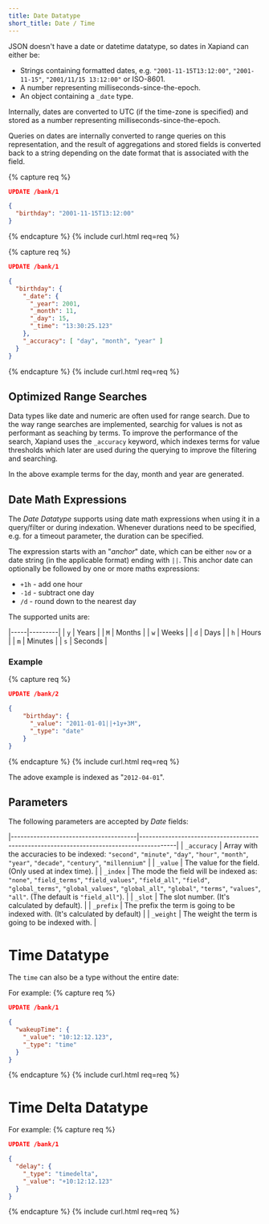 ```yaml
---
title: Date Datatype
short_title: Date / Time
---
```


JSON doesn't have a date or datetime datatype, so dates in Xapiand can either be:

* Strings containing formatted dates, e.g. `"2001-11-15T13:12:00"`,
  `"2001-11-15"`, `"2001/11/15 13:12:00"` or ISO-8601.
* A number representing milliseconds-since-the-epoch.
* An object containing a `_date` type.

Internally, dates are converted to UTC (if the time-zone is specified) and
stored as a number representing milliseconds-since-the-epoch.

Queries on dates are internally converted to range queries on this
representation, and the result of aggregations and stored fields is converted
back to a string depending on the date format that is associated with the field.

{% capture req %}

```json
UPDATE /bank/1

{
  "birthday": "2001-11-15T13:12:00"
}
```
{% endcapture %}
{% include curl.html req=req %}


{% capture req %}

```json
UPDATE /bank/1

{
  "birthday": {
    "_date": {
      "_year": 2001,
      "_month": 11,
      "_day": 15,
      "_time": "13:30:25.123"
    },
    "_accuracy": [ "day", "month", "year" ]
  }
}
```
{% endcapture %}
{% include curl.html req=req %}


## Optimized Range Searches

Data types like date and numeric are often used for range search. Due to the way
range searches are implemented, searchig for values is not as performant as
seaching by terms. To improve the performance of the search, Xapiand uses the
`_accuracy` keyword, which indexes terms for value thresholds which later are
used during the querying to improve the filtering and searching.

In the above example terms for the day, month and year are generated.


## Date Math Expressions

The _Date Datatype_ supports using date math expressions when using it in a
query/filter or during indexation. Whenever durations need to be specified,
e.g. for a timeout parameter, the duration can be specified.

The expression starts with an "_anchor_" date, which can be either `now` or a
date string (in the applicable format) ending with `||`. This anchor date can
optionally be followed by one or more maths expressions:

* `+1h` - add one hour
* `-1d` - subtract one day
* `/d` - round down to the nearest day

The supported units are:

|-----|---------|
| `y` | Years   |
| `M` | Months  |
| `w` | Weeks   |
| `d` | Days    |
| `h` | Hours   |
| `m` | Minutes |
| `s` | Seconds |


### Example

{% capture req %}

```json
UPDATE /bank/2

{
    "birthday": {
      "_value": "2011-01-01||+1y+3M",
      "_type": "date"
    }
}
```
{% endcapture %}
{% include curl.html req=req %}

The adove example is indexed as "`2012-04-01`".


## Parameters

The following parameters are accepted by _Date_ fields:

|---------------------------------------|-----------------------------------------------------------------------------------------|
| `_accuracy`                           | Array with the accuracies to be indexed: `"second"`, `"minute"`, `"day"`, `"hour"`, `"month"`, `"year"`, `"decade"`, `"century"`, `"millennium"` |
| `_value`                              | The value for the field. (Only used at index time).                                     |
| `_index`                              | The mode the field will be indexed as: `"none"`, `"field_terms"`, `"field_values"`, `"field_all"`, `"field"`, `"global_terms"`, `"global_values"`, `"global_all"`, `"global"`, `"terms"`, `"values"`, `"all"`. (The default is `"field_all"`). |
| `_slot`                               | The slot number. (It's calculated by default).                                          |
| `_prefix`                             | The prefix the term is going to be indexed with. (It's calculated by default)           |
| `_weight`                             | The weight the term is going to be indexed with.                                        |


# Time Datatype

The `time` can also be a type without the entire date:

For example:
{% capture req %}

```json
UPDATE /bank/1

{
  "wakeupTime": {
    "_value": "10:12:12.123",
    "_type": "time"
  }
}
```
{% endcapture %}
{% include curl.html req=req %}



# Time Delta Datatype

For example:
{% capture req %}

```json
UPDATE /bank/1

{
  "delay": {
    "_type": "timedelta",
    "_value": "+10:12:12.123"
  }
}
```
{% endcapture %}
{% include curl.html req=req %}
